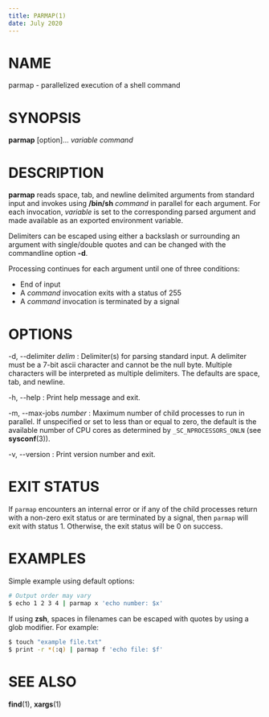 ```yaml
---
title: PARMAP(1)
date: July 2020
---
```


# NAME

parmap - parallelized execution of a shell command

# SYNOPSIS

**parmap** [option]... *variable* *command*

# DESCRIPTION

**parmap** reads space, tab, and newline delimited arguments from
standard input and invokes using **/bin/sh** *command* in parallel for
each argument. For each invocation, *variable* is set to the
corresponding parsed argument and made available as an exported
environment variable.

Delimiters can be escaped using either a backslash or surrounding an
argument with single/double quotes and can be changed with the
commandline option **-d**.

Processing continues for each argument until one of three conditions:

- End of input
- A *command* invocation exits with a status of 255
- A *command* invocation is terminated by a signal

# OPTIONS

-d, \--delimiter *delim*
: Delimiter(s) for parsing standard input. A delimiter must be a 7-bit
  ascii character and cannot be the null byte. Multiple
  characters will be interpreted as multiple delimiters. The defaults
  are space, tab, and newline.

-h, \--help
: Print help message and exit.

-m, \--max-jobs *number*
: Maximum number of child processes to run in parallel. If unspecified
  or set to less than or equal to zero, the default is the available
  number of CPU cores as determined by `_SC_NPROCESSORS_ONLN` (see
  **sysconf**(3)).

-v, \--version
: Print version number and exit.

# EXIT STATUS

If `parmap` encounters an internal error or if any of the child
processes return with a non-zero exit status or are terminated by a
signal, then `parmap` will exit with status 1. Otherwise, the exit
status will be 0 on success.

# EXAMPLES

Simple example using default options:

```sh
# Output order may vary
$ echo 1 2 3 4 | parmap x 'echo number: $x'
```

If using **zsh**, spaces in filenames can be escaped with quotes by
using a glob modifier. For example:

```sh
$ touch "example file.txt"
$ print -r *(:q) | parmap f 'echo file: $f'
```

# SEE ALSO

**find**(1), **xargs**(1)
